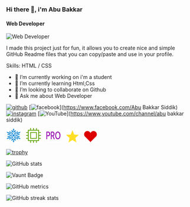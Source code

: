 ### Hi there 👋, i'm Abu Bakkar
#### Web Developer
![Web Developer](http://127.0.0.1:5500/imag2.png.png)

I made this project just for fun, it allows you to create nice and simple GitHub Readme files that you can copy/paste and use in your profile.

Skills:  HTML / CSS

- 🔭 I’m currently working on i'm a student 
- 🌱 I’m currently learning Html,Css 
- 👯 I’m looking to collaborate on Github 
- 💬 Ask me about Web Developer 


[<img src='https://cdn.jsdelivr.net/npm/simple-icons@3.0.1/icons/github.svg' alt='github' height='40'>](https://github.com/abubakkarsiddik123)  [<img src='https://cdn.jsdelivr.net/npm/simple-icons@3.0.1/icons/facebook.svg' alt='facebook' height='40'>](https://www.facebook.com/Abu Bakkar Siddik)  [<img src='https://cdn.jsdelivr.net/npm/simple-icons@3.0.1/icons/instagram.svg' alt='instagram' height='40'>](https://www.instagram.com/abubakkarsiddik1557/)  [<img src='https://cdn.jsdelivr.net/npm/simple-icons@3.0.1/icons/youtube.svg' alt='YouTube' height='40'>](https://www.youtube.com/channel/abu bakkar siddik)  

<a href='https://archiveprogram.github.com/'><img src='https://raw.githubusercontent.com/acervenky/animated-github-badges/master/assets/acbadge.gif' width='40' height='40'></a> <a href='https://docs.github.com/en/developers'><img src='https://raw.githubusercontent.com/acervenky/animated-github-badges/master/assets/devbadge.gif' width='40' height='40'></a> <a href='https://github.com/pricing'><img src='https://raw.githubusercontent.com/acervenky/animated-github-badges/master/assets/pro.gif' width='40' height='40'></a> <a href='https://stars.github.com/'><img src='https://raw.githubusercontent.com/acervenky/animated-github-badges/master/assets/starbadge.gif' width='35' height='35'></a> <a href='https://docs.github.com/en/github/supporting-the-open-source-community-with-github-sponsors'><img src='https://raw.githubusercontent.com/acervenky/animated-github-badges/master/assets/sponsorbadge.gif' width='35' height='35'></a> 

[![trophy](https://github-profile-trophy.vercel.app/?username=abubakkarsiddik123)](https://github.com/ryo-ma/github-profile-trophy)

![GitHub stats](https://github-readme-stats.vercel.app/api?username=abubakkarsiddik123&show_icons=true)  

![Vaunt Badge](https://api.vaunt.dev/v1/github/entities/abubakkarsiddik123/contributions?format=svg&private=false)  

![GitHub metrics](https://metrics.lecoq.io/abubakkarsiddik123)  

![GitHub streak stats](https://streak-stats.demolab.com/?user=abubakkarsiddik123)  

